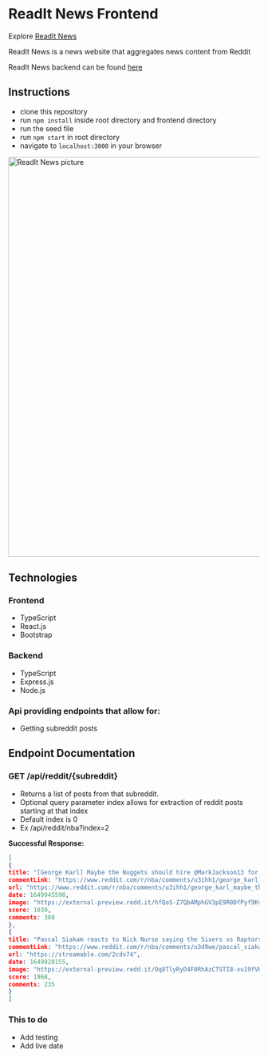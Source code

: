 # ReadIt News Frontend

Explore [ReadIt News](https://readit-news.herokuapp.com/)

ReadIt News is a news website that aggregates news content from Reddit

ReadIt News backend can be found [here](https://github.com/kevinn03/Readit_back)

## Instructions
* clone this repository
* run ```npm install``` inside root directory and frontend directory
* run the seed file
* run ```npm start``` in root directory
* navigate to ```localhost:3000``` in your browser

<img width="800" alt="ReadIt News picture" src="https://i.imgur.com/Arx4WoG.png">


## Technologies
### Frontend
* TypeScript
* React.js
* Bootstrap


### Backend
* TypeScript
* Express.js
* Node.js

### Api providing endpoints that allow for:

* Getting subreddit posts

## Endpoint Documentation

### GET /api/reddit/{subreddit}

* Returns a list of posts from that subreddit.
* Optional query parameter index allows for extraction of reddit posts starting at that index
* Default index is 0
* Ex /api/reddit/nba?index=2


**Successful Response:**

```JSON
[
{
title: "[George Karl] Maybe the Nuggets should hire @MarkJackson13 for the next couple weeks. He can then get Iguodala to share some intel on the Warriors. 🐀😆",
commentLink: "https://www.reddit.com/r/nba/comments/u3ihh1/george_karl_maybe_the_nuggets_should_hire/",
url: "https://www.reddit.com/r/nba/comments/u3ihh1/george_karl_maybe_the_nuggets_should_hire/",
date: 1649945598,
image: "https://external-preview.redd.it/hfQoS-Z7QbAMphGV3pE9R0DfPyf9KvawNKQnEIagQ5o.jpg?auto=webp&s=2d082ba7f6ffbf69309291460aece968c10d53dc",
score: 1039,
comments: 388
},
{
title: "Pascal Siakam reacts to Nick Nurse saying the Sixers vs Raptors series will be a "slug fest".",
commentLink: "https://www.reddit.com/r/nba/comments/u3d9we/pascal_siakam_reacts_to_nick_nurse_saying_the/",
url: "https://streamable.com/2cdv74",
date: 1649928155,
image: "https://external-preview.redd.it/Oq8TlyRyD4F0RhAzCTSTI8-xu19fVH9MOIgmI9Wb8Mw.jpg?auto=webp&s=75c5f67a586e990f25d304305519e21b290627f4",
score: 1968,
comments: 235
}
]
```

### This to do
* Add testing
* Add live date
